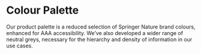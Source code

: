 # Colour Palette

Our product palette is a reduced selection of Springer Nature brand colours, enhanced for AAA accessibility. We’ve also developed a wider range of neutral greys, necessary for the hierarchy and density of information in our use cases. 